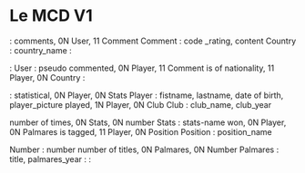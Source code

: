 # Le MCD V1

:
comments, 0N User, 11 Comment
Comment : code _rating, content
Country : country_name
:

:
User : pseudo
commented, 0N Player, 11 Comment
is of nationality, 11 Player, 0N Country
:

:
statistical, 0N Player, 0N Stats
Player : fistname, lastname, date of birth, player_picture
played, 1N Player, 0N Club
Club : club_name, club_year

number of times, 0N Stats, 0N number
Stats : stats-name
won, 0N Player, 0N Palmares
is tagged, 11 Player, 0N Position
Position : position_name

Number : number
number of titles, 0N Palmares, 0N Number
Palmares : title, palmares_year
:
:


